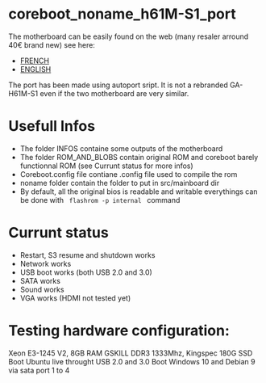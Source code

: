 # coreboot_noname_h61M-S1_port

The motherboard can be easily found on the web (many resaler arround 40€ brand new) see here:
* [FRENCH](https://fr.aliexpress.com/item/4000389822919.html?spm=a2g0s.9042311.0.0.57e76c37nCrNWl)
* [ENGLISH](https://www.aliexpress.com/item/33039746246.html?spm=a2g0o.productlist.0.0.327b72b7D1Vxwq&algo_pvid=6c6c2d30-f8df-4a95-89cf-e7164bdef7f2&algo_expid=6c6c2d30-f8df-4a95-89cf-e7164bdef7f2-1&btsid=0ab6d59515878571088523039e33b9&ws_ab_test=searchweb0_0,searchweb201602_,searchweb201603_)

The port has been made using autoport sript. It is not a rebranded GA-H61M-S1 even if the two motherboard are very similar.

# Usefull Infos

* The folder INFOS containe some outputs of the motherboard
* The folder ROM_AND_BLOBS contain original ROM and coreboot barely functionnal ROM (see Currunt status for more infos)
* Coreboot.config file contiane .config file used to compile the rom
* noname folder contain the folder to put in src/mainboard dir
* By default, all the original bios is readable and writable everythings can be done with <code> flashrom -p internal </code> command

# Currunt status

* Restart, S3 resume and shutdown works
* Network works
* USB boot works (both USB 2.0 and 3.0)
* SATA works
* Sound works
* VGA works (HDMI not tested yet)

# Testing hardware configuration:
Xeon E3-1245 V2, 8GB RAM GSKILL DDR3 1333Mhz, Kingspec 180G SSD
Boot Ubuntu live throught USB 2.0 and 3.0
Boot Windows 10 and Debian 9 via sata port 1 to 4
